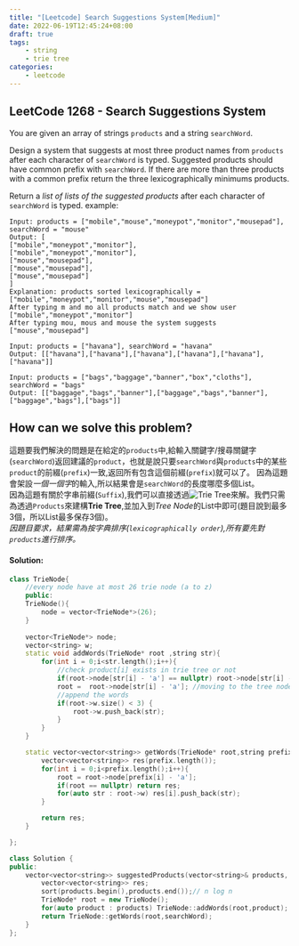 ```yaml
---
title: "[Leetcode] Search Suggestions System[Medium]"
date: 2022-06-19T12:45:24+08:00
draft: true
tags:
    - string
    - trie tree
categories:
    - leetcode
---
```


## LeetCode 1268 - Search Suggestions System
You are given an array of strings `products` and a string `searchWord`.

Design a system that suggests at most three product names from `products` after each character of `searchWord` is typed. Suggested products should have common prefix with `searchWord`. If there are more than three products with a common prefix return the three lexicographically minimums products.

Return a *list of lists of the suggested products* after each character of `searchWord` is typed.
example:  
```
Input: products = ["mobile","mouse","moneypot","monitor","mousepad"], searchWord = "mouse"
Output: [
["mobile","moneypot","monitor"],
["mobile","moneypot","monitor"],
["mouse","mousepad"],
["mouse","mousepad"],
["mouse","mousepad"]
]
Explanation: products sorted lexicographically = ["mobile","moneypot","monitor","mouse","mousepad"]
After typing m and mo all products match and we show user ["mobile","moneypot","monitor"]
After typing mou, mous and mouse the system suggests ["mouse","mousepad"]
```
```
Input: products = ["havana"], searchWord = "havana"
Output: [["havana"],["havana"],["havana"],["havana"],["havana"],["havana"]]
```

```
Input: products = ["bags","baggage","banner","box","cloths"], searchWord = "bags"
Output: [["baggage","bags","banner"],["baggage","bags","banner"],["baggage","bags"],["bags"]]
```

## How can we solve this problem?
這題要我們解決的問題是在給定的`products`中,給輸入關鍵字/搜尋關鍵字(`searchWord`)返回建議的`product`，也就是說只要`searchWord`與`products`中的某些`product`的前綴(`prefix`)一致,返回所有包含這個前綴(`prefix`)就可以了。 因為這題會架設*一個一個字*的輸入,所以結果會是`searchWord`的長度哪麼多個List。  
因為這題有關於字串前綴(`Suffix`),我們可以直接透過![Trie Tree](/notes/trietree)來解。我們只需為透過`Products`來建構**Trie Tree**,並加入到*Tree Node*的List中即可(題目說到最多3個，所以List最多保存3個)。  
*因題目要求，結果需為按字典排序(`lexicographically order`),所有要先對`products`進行排序。*

#### Solution:
```c++
class TrieNode{
    //every node have at most 26 trie node (a to z)
    public:
    TrieNode(){
        node = vector<TrieNode*>(26);
    }
    
    vector<TrieNode*> node;
    vector<string> w;
    static void addWords(TrieNode* root ,string str){
        for(int i = 0;i<str.length();i++){
            //check product[i] exists in trie tree or not
            if(root->node[str[i] - 'a'] == nullptr) root->node[str[i] - 'a'] = new TrieNode();
            root =  root->node[str[i] - 'a']; //moving to the tree node
            //append the words
            if(root->w.size() < 3) {
                root->w.push_back(str);
            }
        }
    }

    static vector<vector<string>> getWords(TrieNode* root,string prefix){
        vector<vector<string>> res(prefix.length());
        for(int i = 0;i<prefix.length();i++){
            root = root->node[prefix[i] - 'a'];
            if(root == nullptr) return res;
            for(auto str : root->w) res[i].push_back(str);
        }

        return res;
    }

};

class Solution {
public:
    vector<vector<string>> suggestedProducts(vector<string>& products, string searchWord) {
        vector<vector<string>> res;
        sort(products.begin(),products.end());// n log n
        TrieNode* root = new TrieNode();
        for(auto product : products) TrieNode::addWords(root,product);   
        return TrieNode::getWords(root,searchWord);
    }
};
```

